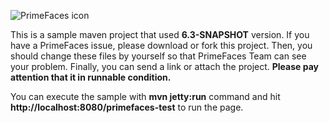 ![PrimeFaces icon](https://www.primefaces.org/wp-content/uploads/2016/10/prime_logo.png)


This is a sample maven project that used <strong>6.3-SNAPSHOT</strong> version. If you have a PrimeFaces issue, please download or fork this project. Then, you should change these files by yourself so that PrimeFaces Team can see your problem. Finally, you can send a link or attach the project. <strong>Please pay attention that it in runnable condition.</strong>

You can execute the sample with <strong>mvn jetty:run</strong> command and hit <strong>http://localhost:8080/primefaces-test</strong> to run the page.
